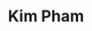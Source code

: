 ---
layout: post
title: Kim Pham
school: NYU
major: Major?
image: https://static.squarespace.com/static/50354720c4aa2d2d3150d3d8/t/522fa59de4b0ad0c9682a663/1378854302451/Kim%20Pham.png?format=300w
position: President, 2012–2013
positionURL: http://www.techatnyu.org/position
now: Frontline Ventures
nowURL: http://www.google.com
twitter: kim617
email: t@NYU email?
graduate: 2014
weight: 4
---